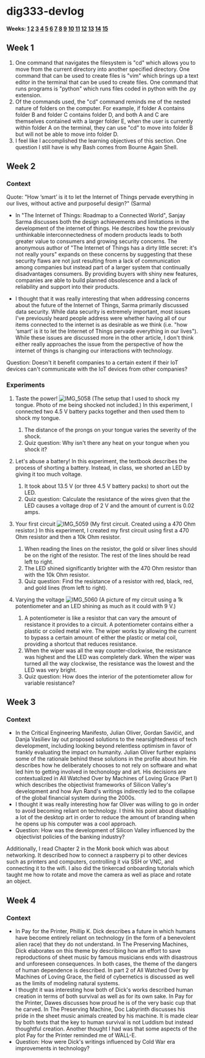 
# dig333-devlog

#### Weeks: [1](#week-1) [2](#week-2) [3](#week-3) [4](#week-4) [5](#week-5) [6](#week-6) [7](#week-7) [8](#week-8) [9](#week-9) [10](#week-10) [11](#week-11) [12](#week-12) [13](#week-13) [14](#week-14) [15](#week-15)









<!--
BELOW IS A WEEKLY TEMPLATE. COPY/PASTE IT TO ADD A WEEK. SEE ASSIGNMENTS FOR DETAILS 

https://docs.google.com/document/d/1PAoPz-3vDPFWS5q9RHRb-dC7T4earpFXJW8w6v9wfZ0/edit
-->


## Week 1

1. One command that navigates the filesystem is "cd" which allows you to move from the current directory into another specified directory. One command that can be used to create files is "vim" which brings up a text editor in the terminal that can be used to create files. One command that runs programs is "python" which runs files coded in python with the .py extension.
2. Of the commands used, the "cd" command reminds me of the nested nature of folders on the computer. For example, if folder A contains folder B and folder C contains folder D, and both A and C are themselves contained with a larger folder E, when the user is currently within folder A on the terminal, they can use "cd" to move into folder B but will not be able to move into folder D.
3. I feel like I accomplished the learning objectives of this section. One question I still have is why Bash comes from Bourne Again Shell.


## Week 2

### Context

Quote: "How ‘smart’ is it to let the Internet of Things pervade everything in our lives, without active and purposeful design?" (Sarma)

- In "The Internet of Things: Roadmap to a Connected World", Sanjay Sarma discusses both the design achievements and limitations in the development of the internet of things. He describes how the previously unthinkable interconnectedness of modern products leads to both greater value to consumers and growing security concerns. The anonymous author of "The Internet of Things has a dirty little secret: it's not really yours" expands on these concerns by suggesting that these security flaws are not just resulting from a lack of communication among companies but instead part of a larger system that continually disadvantages consumers. By providing buyers with shiny new features, companies are able to build planned obsolescence and a lack of reliability and support into their products.

- I thought that it was really interesting that when addressing concerns about the future of the Internet of Things, Sarma primarily discussed data security. While data security is extremely important, most issues I've previously heard people address were whether having all of our items connected to the internet is as desirable as we think (i.e. "how ‘smart’ is it to let the Internet of Things pervade everything in our lives"). While these issues are discussed more in the other article, I don't think either really approaches the issue from the perspective of how the internet of things is changing our interactions with technology. 

Question: Doesn't it benefit companies to a certain extent if their IoT devices can't communicate with the IoT devices from other companies?

### Experiments

<!-- List each Platt experiment / Monk recipe outcome, adding notes, photos, schematics, captions to show your work. -->

1. Taste the power!
![IMG_5058](https://user-images.githubusercontent.com/68158566/153242531-9dea1af9-b2fa-4915-9a98-0d5d434b0925.jpg)
(The setup that I used to shock my tongue. Photo of me being shocked not included.)
In this experiment, I connected two 4.5 V battery packs together and then used them to shock my tongue.

    1. The distance of the prongs on your tongue varies the severity of the shock.
    2. Quiz question: Why isn't there any heat on your tongue when you shock it?
    
2. Let's abuse a battery!
In this experiment, the textbook describes the process of shorting a battery. Instead, in class, we shorted an LED by giving it too much voltage.
    1. It took about 13.5 V (or three 4.5 V battery packs) to short out the LED.
    2. Quiz question: Calculate the resistance of the wires given that the LED causes a voltage drop of 2 V and the amount of current is 0.02 amps.

3. Your first circuit
![IMG_5059](https://user-images.githubusercontent.com/68158566/153242535-0fff3b7a-ff27-4180-a9d0-a85cdaf07307.jpg)
(My first circuit. Created using a 470 Ohm resistor.)
In this experiment, I created my first circuit using first a 470 Ohm resistor and then a 10k Ohm resistor.
    
    1. When reading the lines on the resistor, the gold or silver lines should be on the right of the resistor. The rest of the lines should be read left to right.
    2. The LED shined significantly brighter with the 470 Ohm resistor than with the 10k Ohm resistor.
    3. Quiz question: Find the resistance of a resistor with red, black, red, and gold lines (from left to right).
    
4. Varying the voltage
![IMG_5060](https://user-images.githubusercontent.com/68158566/153263289-7e170c50-db3b-42a7-8945-8909bd0ea3d6.jpg)
(A picture of my circuit using a 1k potentiometer and an LED shining as much as it could with 9 V.)
    1. A potentiometer is like a resistor that can vary the amount of resistance it provides to a circuit. A potentiometer contains either a plastic or coiled metal wire. The wiper works by allowing the current to bypass a certain amount of either the plastic or metal coil, providing a shortcut that reduces resistance.
    2. When the wiper was all the way counter-clockwise, the resistance was highest and the LED was completely dark. When the wiper was turned all the way clockwise, the resistance was the lowest and the LED was very bright.
    3. Quiz question: How does the interior of the potentiometer allow for variable resistance?
    
## Week 3
### Context
- In the Critical Engineering Manifesto, Julian Oliver, Gordan Savičić, and Danja Vasiliev lay out proposed solutions to the nearsightedness of tech development, including looking beyond relentless optimism in favor of frankly evaluating the impact on humanity. Julian Oliver further explains some of the rationale behind these solutions in the profile about him. He describes how he deliberately chooses to not rely on software and what led him to getting involved in techonology and art. His decisions are contextualized in All Watched Over by Machines of Loving Grace (Part I) which describes the objectivist frameworks of Silicon Valley's development and how Ayn Rand's writings indirectly led to the collapse of the global financial system during the 2000s.
- I thought it was really interesting how far Oliver was willing to go in order to avoid becoming reliant on technology. I think his point about disabling a lot of the desktop art in order to reduce the amount of branding when he opens up his computer was a cool approach.
- Question: How was the development of Silicon Valley influenced by the objectivist policies of the banking industry?

Additionally, I read Chapter 2 in the Monk book which was about networking. It described how to connect a raspberry pi to other devices such as printers and computers, controlling it via SSH or VNC, and connecting it to the wifi. I also did the tinkercad onboarding tutorials which taught me how to rotate and move the camera as well as place and rotate an object.

## Week 4
### Context
- In Pay for the Printer, Phillip K. Dick describes a future in which humans have become entirely reliant on technology (in the form of a benevolent alien race) that they do not understand. In The Preserving Machines, Dick elaborates on this theme by describing how an effort to save reproductions of sheet music by famous musicians ends with disastrous and unforeseen consequences. In both cases, the theme of the dangers of human dependence is described. In part 2 of All Watched Over by Machines of Loving Grace, the field of cybernetics is discussed as well as the limits of modeling natural systems.
- I thought it was interesting how both of Dick's works described human creation in terms of both survival as well as for its own sake. In Pay for the Printer, Dawes discusses how proud he is of the very basic cup that he carved. In The Preserving Machine, Doc Labyrinth discusses his pride in the sheet music animals created by his machine. It is made clear by both texts that the key to human survival is not Luddism but instead thoughtful creation. Another thought I had was that some aspects of the plot Pay for the Printer reminded me of WALL-E.
- Question: How were Dick's writings influenced by Cold War era improvements in technology?
